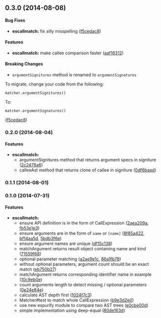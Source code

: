 ## 0.3.0 (2014-08-08)


#### Bug Fixes

* **escallmatch:** fix silly misspelling ([f5cedac8](https://github.com/twada/escallmatch/commit/f5cedac849717f714f7e1162c28068f518b46532))


#### Features

* **escallmatch:** make callee comparison faster ([aaf16312](https://github.com/twada/escallmatch/commit/aaf16312f45813b2ff8b089f5a1e926098dccfbe))


#### Breaking Changes

* `argumentSignitures` method is renamed to `argumentSignatures`

To migrate, change your code from the following:

`matcher.argumentSignitures()`

To:

`matcher.argumentSignatures()`

 ([f5cedac8](https://github.com/twada/escallmatch/commit/f5cedac849717f714f7e1162c28068f518b46532))


### 0.2.0 (2014-08-04)


#### Features

* **escallmatch:**
  * argumentSignitures method that returns argument specs in signiture ([2c2478a6](https://github.com/twada/escallmatch/commit/2c2478a6262743ce71f52cf01c82302e1f789d4e))
  * calleeAst method that returns clone of callee in signiture ([0df6baed](https://github.com/twada/escallmatch/commit/0df6baed4510aaf22df3084559722e4cce36e13a))


### 0.1.1 (2014-08-01)


### 0.1.0 (2014-07-31)


#### Features

* **escallmatch:**
  * ensure API definition is in the form of CallExpression ([2aea209a](https://github.com/twada/escallmatch/commit/2aea209ad5ff00d2da174218dbaa3bf23e3ae46b), [fb53e1e3](https://github.com/twada/escallmatch/commit/fb53e1e355a44275d510657b087d06f2dcdfea60))
  * ensure arguments are in the form of `name` or `[name]` ([8f85a422](https://github.com/twada/escallmatch/commit/8f85a422b2672e6ede9433d71692df907c2b10de), [bf14aa5d](https://github.com/twada/escallmatch/commit/bf14aa5d8126ae25a3298443e775194adb772380), [5bdb3f6e](https://github.com/twada/escallmatch/commit/5bdb3f6e1089a1a23ad985f7136933930256a568))
  * ensure argument names are unique ([df15c138](https://github.com/twada/escallmatch/commit/df15c1380793a15703a9b04a3f830b0fd2f5b0bf))
  * matchArgument returns result object containing name and kind ([71559f68](https://github.com/twada/escallmatch/commit/71559f682ee3832c7c413ad06826bf39934b0114))
  * optional parameter matching ([a2ae9e1c](https://github.com/twada/escallmatch/commit/a2ae9e1ca4a41ca12724367448fdaf26126da1dc), [86a1fb78](https://github.com/twada/escallmatch/commit/86a1fb786a2856f431947f6ed1ce69652e2c0fa0))
  * without optional parameters, argument count should be an exact match ([eb750b27](https://github.com/twada/escallmatch/commit/eb750b2781d2bf73e6c42bb80fe8cfb40cc870f6))
  * matchArgument returns corresponding identifier name in example ([10c9eb0e](https://github.com/twada/escallmatch/commit/10c9eb0e129ad4e35c6b3c73c7549a9df41b7dce))
  * count arguments length to detect missing / optional parameters ([0e24e84e](https://github.com/twada/escallmatch/commit/0e24e84ebf3eeb052d0530e6e60aba50eb13243e))
  * calculate AST depth first ([1024f7c3](https://github.com/twada/escallmatch/commit/1024f7c351bf52cf669447e7364498bfae92fe41))
  * Matcher#test to match whole CallExpression ([b9e3d2e0](https://github.com/twada/escallmatch/commit/b9e3d2e016f3aa5f5547a4e639a2a69869c80bc4))
  * use new espurify module to compare two AST trees ([e0cbe00d](https://github.com/twada/escallmatch/commit/e0cbe00d26b6bbe52c6d6234b707e83eca8c6877))
  * simple implementation using deep-equal ([80de163d](https://github.com/twada/escallmatch/commit/80de163db857f364a6f5fcfc6321cb84f114b0f0))
